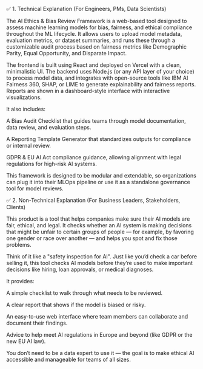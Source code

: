 ✅ 1. Technical Explanation (For Engineers, PMs, Data Scientists)

The AI Ethics & Bias Review Framework is a web-based tool designed to assess machine learning models for bias, fairness, and ethical compliance throughout the ML lifecycle. It allows users to upload model metadata, evaluation metrics, or dataset summaries, and runs these through a customizable audit process based on fairness metrics like Demographic Parity, Equal Opportunity, and Disparate Impact.

The frontend is built using React and deployed on Vercel with a clean, minimalistic UI. The backend uses Node.js (or any API layer of your choice) to process model data, and integrates with open-source tools like IBM AI Fairness 360, SHAP, or LIME to generate explainability and fairness reports. Reports are shown in a dashboard-style interface with interactive visualizations.

It also includes:

A Bias Audit Checklist that guides teams through model documentation, data review, and evaluation steps.

A Reporting Template Generator that standardizes outputs for compliance or internal review.

GDPR & EU AI Act compliance guidance, allowing alignment with legal regulations for high-risk AI systems.

This framework is designed to be modular and extendable, so organizations can plug it into their MLOps pipeline or use it as a standalone governance tool for model reviews.

✅ 2. Non-Technical Explanation (For Business Leaders, Stakeholders, Clients)

This product is a tool that helps companies make sure their AI models are fair, ethical, and legal. It checks whether an AI system is making decisions that might be unfair to certain groups of people — for example, by favoring one gender or race over another — and helps you spot and fix those problems.

Think of it like a "safety inspection for AI". Just like you’d check a car before selling it, this tool checks AI models before they’re used to make important decisions like hiring, loan approvals, or medical diagnoses.

It provides:

A simple checklist to walk through what needs to be reviewed.

A clear report that shows if the model is biased or risky.

An easy-to-use web interface where team members can collaborate and document their findings.

Advice to help meet AI regulations in Europe and beyond (like GDPR or the new EU AI law).

You don’t need to be a data expert to use it — the goal is to make ethical AI accessible and manageable for teams of all sizes.
